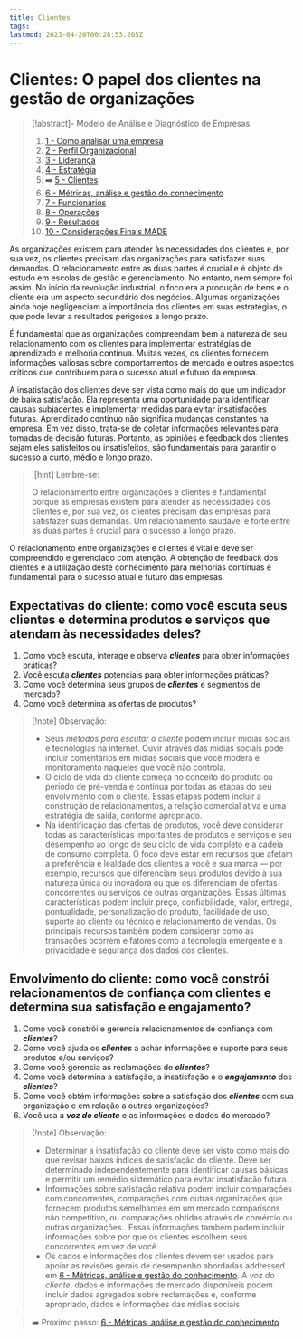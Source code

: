 ```yaml
---
title: Clientes
tags: 
lastmod: 2023-04-20T00:28:53.205Z
---
```

# Clientes: O papel dos clientes na gestão de organizações

> [!abstract]- Modelo de Análise e Diagnóstico de Empresas 
> 
>1. [1 - Como analisar uma empresa](1%20-%20Como%20analisar%20uma%20empresa.md)
>2. [2 - Perfil Organizacional](2%20-%20Perfil%20Organizacional.md)
>3. [3 - Liderança](3%20-%20Liderança.md)
>4. [4 - Estratégia](4%20-%20Estratégia.md)
>5. ➡️ [5 - Clientes](5%20-%20Clientes.md)
>6. [6 - Métricas, análise e gestão do conhecimento](6%20-%20Métricas,%20análise%20e%20gestão%20do%20conhecimento.md)
>7. [7 - Funcionários](7%20-%20Funcionários.md)
>8. [8 - Operações](8%20-%20Operações.md)
>9. [9 - Resultados](9%20-%20Resultados.md)
>10. [10 - Considerações Finais MADE](10%20-%20Considerações%20Finais%20MADE.md)

As organizações existem para atender às necessidades dos clientes e, por sua vez, os clientes precisam das organizações para satisfazer suas demandas. O relacionamento entre as duas partes é crucial e é objeto de estudo em escolas de gestão e gerenciamento. No entanto, nem sempre foi assim. No início da revolução industrial, o foco era a produção de bens e o cliente era um aspecto secundário dos negócios. Algumas organizações ainda hoje negligenciam a importância dos clientes em suas estratégias, o que pode levar a resultados perigosos a longo prazo.

É fundamental que as organizações compreendam bem a natureza de seu relacionamento com os clientes para implementar estratégias de aprendizado e melhoria contínua. Muitas vezes, os clientes fornecem informações valiosas sobre comportamentos de mercado e outros aspectos críticos que contribuem para o sucesso atual e futuro da empresa.

A insatisfação dos clientes deve ser vista como mais do que um indicador de baixa satisfação. Ela representa uma oportunidade para identificar causas subjacentes e implementar medidas para evitar insatisfações futuras. Aprendizado contínuo não significa mudanças constantes na empresa. Em vez disso, trata-se de coletar informações relevantes para tomadas de decisão futuras. Portanto, as opiniões e feedback dos clientes, sejam eles satisfeitos ou insatisfeitos, são fundamentais para garantir o sucesso a curto, médio e longo prazo.

>![hint] Lembre-se:
> 
>O relacionamento entre organizações e clientes é fundamental porque as empresas existem para atender às necessidades dos clientes e, por sua vez, os clientes precisam das empresas para satisfazer suas demandas. Um relacionamento saudável e forte entre as duas partes é crucial para o sucesso a longo prazo.

O relacionamento entre organizações e clientes é vital e deve ser compreendido e gerenciado com atenção. A obtenção de feedback dos clientes e a utilização deste conhecimento para melhorias contínuas é fundamental para o sucesso atual e futuro das empresas.

## Expectativas do cliente: como você escuta seus clientes e determina produtos e serviços que atendam às necessidades deles?

1. Como você escuta, interage e observa ***clientes*** para obter informações práticas?
2. Você escuta ***clientes*** potenciais para obter informações práticas?
3. Como você determina seus grupos de ***clientes*** e segmentos de mercado?
4. Como você determina as ofertas de produtos?

>[!note] Observação:
> 
>- Seus *métodos para escutar o cliente* podem incluir mídias sociais e tecnologias na internet. Ouvir através das mídias sociais pode incluir comentários em mídias sociais que você modera e monitoramento naqueles que você não controla.
>- O ciclo de vida do cliente começa no conceito do produto ou período de pré-venda e continua por todas as etapas do seu envolvimento com o cliente. Essas etapas podem incluir a construção de relacionamentos, a relação comercial ativa e uma estratégia de saída, conforme apropriado.
>- Na identificação das ofertas de produtos, você deve considerar todas as características importantes de produtos e serviços e seu desempenho ao longo de seu ciclo de vida completo e a cadeia de consumo completa. O foco deve estar em recursos que afetam a preferência e lealdade dos clientes a você e sua marca — por exemplo, recursos que diferenciam seus produtos devido à sua natureza única ou inovadora ou que os diferenciam de ofertas concorrentes ou serviços de outras organizações. Essas últimas características podem incluir preço, confiabilidade, valor, entrega, pontualidade, personalização do produto, facilidade de uso, suporte ao cliente ou técnico e relacionamento de vendas. Os principais recursos também podem considerar como as transações ocorrem e fatores como a tecnologia emergente e a privacidade e segurança dos dados dos clientes.

## Envolvimento do cliente: como você constrói relacionamentos de confiança com clientes e determina sua satisfação e engajamento?

1. Como você constrói e gerencia relacionamentos de confiança com ***clientes***?
2. Como você ajuda os ***clientes*** a achar informações e suporte para seus produtos e/ou serviços?
3. Como você gerencia as reclamações de ***clientes***?
4. Como você determina a satisfação, a insatisfação e o ***engajamento*** dos ***clientes***?
5. Como você obtém informações sobre a satisfação dos ***clientes*** com sua organização e em relação a outras organizações?
6. Você usa a ***voz do cliente*** e as informações e dados do mercado?

>[!note] Observação:
> 
>- Determinar a insatisfação do cliente deve ser visto como mais do que revisar baixos índices de satisfação do cliente.  Deve ser determinado independentemente  para identificar causas básicas e permitir um remédio sistemático para evitar insatisfação  futura. .
>- Informações sobre satisfação relativa podem incluir comparações com concorrentes, comparações com outras organizações que fornecem produtos  semelhantes em um mercado comparisons não competitivo,  ou comparações obtidas  através de comércio ou outras organizações.. Essas informações também podem incluir informações sobre por que os clientes escolhem seus concorrentes em vez de você.
>- Os dados e informações dos clientes devem ser usados para apoiar as revisões gerais de desempenho abordadas addressed em [6 - Métricas, análise e gestão do conhecimento](6%20-%20Métricas,%20análise%20e%20gestão%20do%20conhecimento.md). A *voz do cliente*, dados e informações de mercado disponíveis podem incluir dados agregados sobre reclamações e, conforme apropriado, dados e informações das mídias sociais.

> ➡️ Próximo passo: [6 - Métricas, análise e gestão do conhecimento](6%20-%20Métricas,%20análise%20e%20gestão%20do%20conhecimento.md)